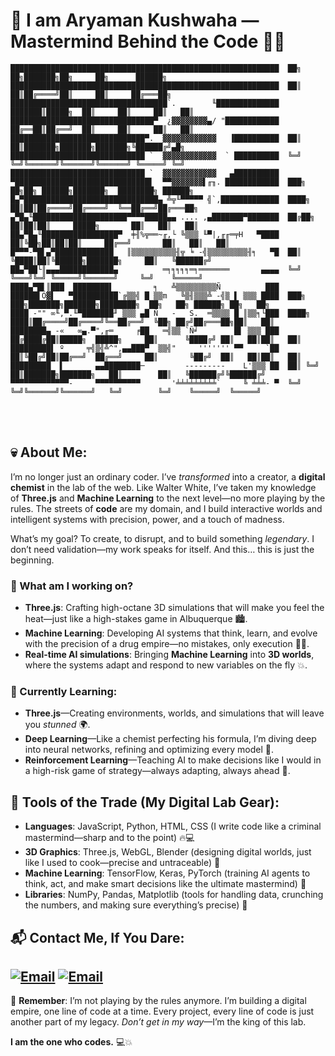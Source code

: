# 🧪 I am Aryaman Kushwaha — Mastermind Behind the Code 🔬💥

```
████████████████████████████████████████████████████████████  ██╗  ██╗███████╗██╗     ██╗      ██████╗
████████████████████████████████████████████████████████████  ██║  ██║██╔════╝██║     ██║     ██╔═══██╗
███████████████████████████████████`.        ╙██████████████  ███████║█████╗  ██║     ██║     ██║   ██║
████████████████████████████████▀  ¿▓▓▓▓▓▓▓▓▄/ "████████████  ██╔══██║██╔══╝  ██║     ██║     ██║   ██║
██████████████████████████████▀.  ▓▓▓▓▓▓▓▓▓▓▓▓   ▐██████████  ██║  ██║███████╗███████╗███████╗╚██████╔╝▄█╗
██████████████████████████████ `  ▓▓▓▓▓▓▓▓▓▓▓▓  ` ██████████  ╚═╝  ╚═╝╚══════╝╚══════╝╚══════╝ ╚═════╝ ╚═╝
██████████████████████████████ `  ▓▓▓▓▓▓▓▓▓▓▓▓   ▄██████████
▀██████████████████████████████▌  ▀▀▓▓▓▓▓▓▓▌╓╖. ████████████  ███╗   ██╗██╗ ██████╗███████╗  ████████╗ ██████╗
█▄▀██████████████████████████████▄ ╩╦╙▀▀▀▀▀ ╣`,█████████████  ████╗  ██║██║██╔════╝██╔════╝  ╚══██╔══╝██╔═══██╗
▄▀█▄╙█████████████████████▀▀▀▀█████▄▄ .... ,▄███████▀███████  ██╔██╗ ██║██║██║     █████╗       ██║   ██║   ██║
██▄▀█▄╙█████████████████▀  ╪╢%╦══~╓,└ ╚▒▒▒ ╙▀|,╓╓═╤H   ▀████  ██║╚██╗██║██║██║     ██╔══╝       ██║   ██║   ██║
█▀▀▀-▀█▌▄▀█████████████   ║▒▒▒▒▒▒▒▒▒▒╢╦ ╘ -╣▒▒▒▒▒▒▒▒▒╢╕   ▀█  ██║ ╚████║██║╚██████╗███████╗     ██║   ╚██████╔╝
██▄▀██└║▄▄▄████████████▄          ═╕╕╕╕╕═╕═══════       ▄▄▄▄  ╚═╝  ╚═══╝╚═╝ ╚═════╝╚══════╝     ╚═╝    ╚═════╝
████▄▀█▌║███  ████████▌         ╕   ╩▒▒▒▒▒▒▒▒▒Ñ          ███
██████▌Ö▓▌   ▀██████████`╔▒▒╣ █ ▒▒m   ╚▒╢▒▒▒╩ -╣▒ ▌ ▒▒▒ ████  ███╗   ███╗███████╗███████╗████████╗  ██╗   ██╗ ██████╗ ██╗   ██╗
████ -"" ∞╙,▀.╙▀███████╜ ▒▒▒ ▄█ Ñ   -   S.  ═▒▒▒▒ █ ║▒▒╕└███  ████╗ ████║██╔════╝██╔════╝╚══██╔══╝  ╚██╗ ██╔╝██╔═══██╗██║   ██║
████████▄ -«   ∞▄.▀",╓═     ╒██   ═╣▒▒ `Ñ╛        █▌ ▒▒▒ ███  ██╔████╔██║█████╗  █████╗     ██║      ╚████╔╝ ██║   ██║██║   ██║
█████████▌ º     ╤╣▒╣╩^",▄▄███▀  ▒▒╣"     ''''''' ▀▀     `██  ██║╚██╔╝██║██╔══╝  ██╔══╝     ██║       ╚██╔╝  ██║   ██║██║   ██║
█████████  ▌       ▄▄████████─         ---------    L'▒▒▒ ██  ██║ ╚═╝ ██║███████╗███████╗   ██║        ██║   ╚██████╔╝╚██████╔╝
▀▀▀▀▀▀▀▀▀▀▀▀▀-     ▀▀▀▀▀▀▀▀▀▀       '╧╧╧╧╧╧╧╧╧`     ╚ ╧╧╧- ▀  ╚═╝     ╚═╝╚══════╝╚══════╝   ╚═╝        ╚═╝    ╚═════╝  ╚═════╝
```

<br><br>     


## 💀 About Me:
I’m no longer just an ordinary coder. I’ve *transformed* into a creator, a **digital chemist** in the lab of the web. Like Walter White, I’ve taken my knowledge of **Three.js** and **Machine Learning** to the next level—no more playing by the rules. The streets of **code** are my domain, and I build interactive worlds and intelligent systems with precision, power, and a touch of madness. 

What’s my goal? To create, to disrupt, and to build something *legendary*. I don’t need validation—my work speaks for itself. And this… this is just the beginning. 

### 🔭 What am I working on?
- **Three.js**: Crafting high-octane 3D simulations that will make you feel the heat—just like a high-stakes game in Albuquerque 🏙️.
- **Machine Learning**: Developing AI systems that think, learn, and evolve with the precision of a drug empire—no mistakes, only execution 🤖💡.
- **Real-time AI simulations**: Bringing **Machine Learning** into **3D worlds**, where the systems adapt and respond to new variables on the fly 💥.

### 🌱 Currently Learning:
- **Three.js**—Creating environments, worlds, and simulations that will leave you *stunned* 🌍.
- **Deep Learning**—Like a chemist perfecting his formula, I’m diving deep into neural networks, refining and optimizing every model 🔬.
- **Reinforcement Learning**—Teaching AI to make decisions like I would in a high-risk game of strategy—always adapting, always ahead 🧠.

## 💼 Tools of the Trade (My Digital Lab Gear):
- **Languages**: JavaScript, Python, HTML, CSS (I write code like a criminal mastermind—sharp and to the point) 🔥💻
- **3D Graphics**: Three.js, WebGL, Blender (designing digital worlds, just like I used to cook—precise and untraceable) 💎
- **Machine Learning**: TensorFlow, Keras, PyTorch (training AI agents to think, act, and make smart decisions like the ultimate mastermind) 🤖
- **Libraries**: NumPy, Pandas, Matplotlib (tools for handling data, crunching the numbers, and making sure everything’s precise) 🔨


## 📬 Contact Me, If You Dare:
[![Email](https://skillicons.dev/icons?i=gmail&theme=dark)](mailto:kushwaha.aryaman21@gmail.com)
[![Email](https://skillicons.dev/icons?i=linkedin&theme=dark)](https://www.linkedin.com/in/aryaman-kushwaha-b60b2028a/)
---

🧪 **Remember**: I’m not playing by the rules anymore. I’m building a digital empire, one line of code at a time. Every project, every line of code is just another part of my legacy. *Don’t get in my way*—I’m the king of this lab.

**I am the one who codes.** 💻💥
